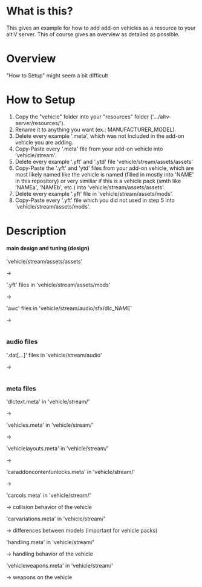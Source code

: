 # What is this?
This gives an example for how to add add-on vehicles as a resource to
your alt:V server. This of course gives an overview as detailed as possible.

# Overview
"How to Setup" might seem a bit difficult

# How to Setup
1. Copy the "vehicle" folder into your "resources" folder
('.../altv-server/resources/'). 
2. Rename it to anything you want (ex.: MANUFACTURER_MODEL).
3. Delete every example '.meta', which was not included in the add-on vehicle
you are adding.
4. Copy-Paste every '.meta' file from your add-on vehicle into 'vehicle/stream'.
5. Delete every example '.yft' and '.ytd' file 'vehicle/stream/assets/assets'
6. Copy-Paste the '.yft' and 'ytd' files from your add-on vehicle, which are
most likely named like the vehicle is named (filled in mostly into 'NAME' in
this repository) or very similiar if this is a vehicle pack (smth like 'NAMEa',
'NAMEb', etc.) into 'vehicle/stream/assets/assets'.
7. Delete every example '.yft' file in 'vehicle/stream/assets/mods'.
8. Copy-Paste every '.yft' file which you did not used in step 5 into
'vehicle/stream/assets/mods'.

# Description
#### main design and tuning (design)

'vehicle/stream/assets/assets'

->

'.yft' files in 'vehicle/stream/assets/mods'

->

'awc' files in 'vehicle/stream/audio/sfx/dlc_NAME'

->

#
### audio files

'.dat[...]' files in 'vehicle/stream/audio'

->

#
### meta files

'dlctext.meta' in 'vehicle/stream/'

-> 

'vehicles.meta' in 'vehicle/stream/'

-> 

'vehiclelayouts.meta' in 'vehicle/stream/'

->

'caraddoncontentunlocks.meta' in 'vehicle/stream/'

->

'carcols.meta' in 'vehicle/stream/'

-> collision behavior of the vehicle

'carvariations.meta' in 'vehicle/stream/'

-> differences between models (important for vehicle packs)

'handling.meta' in 'vehicle/stream/'

-> handling behavior of the vehicle

'vehicleweapons.meta' in 'vehicle/stream/'

-> weapons on the vehicle
